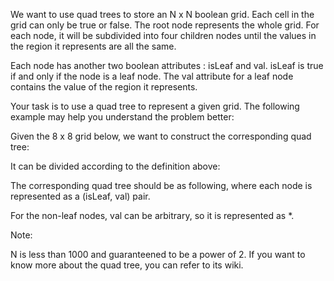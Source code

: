 We want to use quad trees to store an N x N boolean grid. Each cell in the grid can only be true or false. The root node represents the whole grid. For each node, it will be subdivided into four children nodes until the values in the region it represents are all the same.

Each node has another two boolean attributes : isLeaf and val. isLeaf is true if and only if the node is a leaf node. The val attribute for a leaf node contains the value of the region it represents.

Your task is to use a quad tree to represent a given grid. The following example may help you understand the problem better:

Given the 8 x 8 grid below, we want to construct the corresponding quad tree:



It can be divided according to the definition above:



 

The corresponding quad tree should be as following, where each node is represented as a (isLeaf, val) pair.

For the non-leaf nodes, val can be arbitrary, so it is represented as *.



Note:

N is less than 1000 and guaranteened to be a power of 2.
If you want to know more about the quad tree, you can refer to its wiki.
